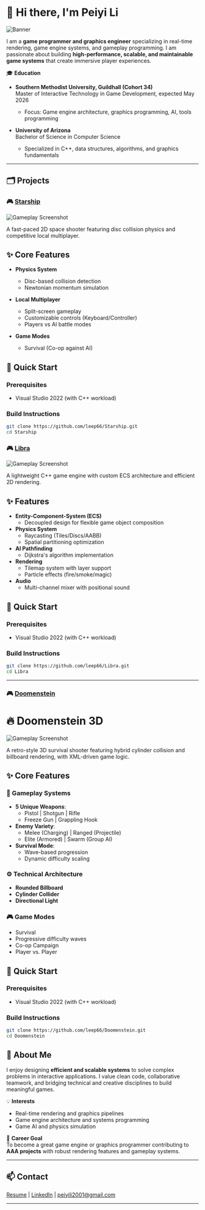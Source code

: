 # 👋 Hi there, I'm Peiyi Li

![Banner](https://github.com/Leep66/Leep66/blob/1c8f49e3d0378e6a34d1a6c05218e1015cf2937f/Images/Banner.png)

I am a **game programmer and graphics engineer** specializing in real-time rendering, game engine systems, and gameplay programming. I am passionate about building **high-performance, scalable, and maintainable game systems** that create immersive player experiences.

🎓 **Education**

- **Southern Methodist University, Guildhall (Cohort 34)**  
  Master of Interactive Technology in Game Development, expected May 2026  
  - Focus: Game engine architecture, graphics programming, AI, tools programming

- **University of Arizona**  
  Bachelor of Science in Computer Science  
  - Specialized in C++, data structures, algorithms, and graphics fundamentals

---

## 🗂️ Projects

### 🎮 [Starship](https://github.com/leep66/Starship)

![Gameplay Screenshot](https://github.com/Leep66/Leep66/blob/1c8f49e3d0378e6a34d1a6c05218e1015cf2937f/Images/Starship.png)

A fast-paced 2D space shooter featuring disc collision physics and competitive local multiplayer.

## ✨ Core Features

- **Physics System**
  - Disc-based collision detection
  - Newtonian momentum simulation

- **Local Multiplayer**
  - Split-screen gameplay
  - Customizable controls (Keyboard/Controller)
  - Players vs AI battle modes

- **Game Modes**
  - Survival (Co-op against AI)

## 🚀 Quick Start

### Prerequisites
- Visual Studio 2022 (with C++ workload)

### Build Instructions
```bash
git clone https://github.com/leep66/Starship.git
cd Starship
```


### 🎮 [Libra](https://github.com/leep66/Libra)

![Gameplay Screenshot](https://github.com/Leep66/Leep66/blob/1c8f49e3d0378e6a34d1a6c05218e1015cf2937f/Images/Libra.png)

A lightweight C++ game engine with custom ECS architecture and efficient 2D rendering.

## ✨ Features

- **Entity-Component-System (ECS)**
  - Decoupled design for flexible game object composition
- **Physics System**
  - Raycasting (Tiles/Discs/AABB)
  - Spatial partitioning optimization
- **AI Pathfinding**
  - Dijkstra's algorithm implementation
- **Rendering**
  - Tilemap system with layer support
  - Particle effects (fire/smoke/magic)
- **Audio**
  - Multi-channel mixer with positional sound

## 🚀 Quick Start

### Prerequisites
- Visual Studio 2022 (with C++ workload)

### Build Instructions
```bash
git clone https://github.com/leep66/Libra.git
cd Libra
```
---

### 🎮 [Doomenstein](https://github.com/leep66/Doomenstein)
# 🔥 Doomenstein 3D

![Gameplay Screenshot](https://github.com/Leep66/Leep66/blob/1c8f49e3d0378e6a34d1a6c05218e1015cf2937f/Images/Doomenstein.png)

A retro-style 3D survival shooter featuring hybrid cylinder collision and billboard rendering, with XML-driven game logic.

## ✨ Core Features

### 🎯 Gameplay Systems
- **5 Unique Weapons**:
  - Pistol | Shotgun | Rifle 
  - Freeze Gun | Grappling Hook
- **Enemy Variety**:
  - Melee (Charging) | Ranged (Projectile)
  - Elite (Armored) | Swarm (Group AI)
- **Survival Mode**:
  - Wave-based progression
  - Dynamic difficulty scaling

### ⚙️ Technical Architecture
- **Rounded Billboard**
- **Cylinder Collider**
- **Directional Light**

### 🎮 Game Modes
- Survival
- Progressive difficulty waves
- Co-op Campaign
- Player vs. Player

## 🚀 Quick Start

### Prerequisites
- Visual Studio 2022 (with C++ workload)

### Build Instructions
```bash
git clone https://github.com/leep66/Doomenstein.git
cd Doomenstein
```

## 👤 About Me

I enjoy designing **efficient and scalable systems** to solve complex problems in interactive applications. I value clean code, collaborative teamwork, and bridging technical and creative disciplines to build meaningful games.

💡 **Interests**
- Real-time rendering and graphics pipelines
- Game engine architecture and systems programming
- Game AI and physics simulation

🎯 **Career Goal**  
To become a great game engine or graphics programmer contributing to **AAA projects** with robust rendering features and gameplay systems.

---

## 📫 Contact

[Resume](https://drive.google.com/file/d/1MgefmPR7-F89P26cXeZ39ZzGPib7-y5Q/view?usp=sharing) | [LinkedIn](https://www.linkedin.com/in/peiyi-li-ba0a21368) | peiyili2001@gmail.com

---
